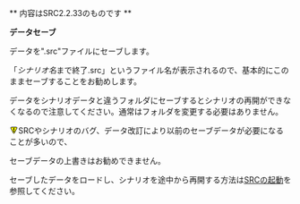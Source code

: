 ** 内容はSRC2.2.33のものです **

**データセーブ**

データを".src"ファイルにセーブします。

「*シナリオ名*まで終了.src」というファイル名が表示されるので、基本的にこのままセーブすることをお勧めします。

データをシナリオデータと違うフォルダにセーブするとシナリオの再開ができなくなるので注意してください。通常はフォルダを変更する必要はありません。

![](../images/bm0.gif)SRCやシナリオのバグ、データ改訂により以前のセーブデータが必要になることが多いので、

セーブデータの上書きはお勧めできません。

セーブしたデータをロードし、シナリオを途中から再開する方法は[SRCの起動](SRCの起動.md)を参照してください。
